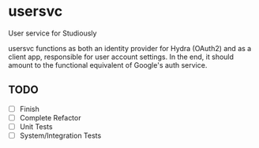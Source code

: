 # usersvc
User service for Studiously

usersvc functions as both an identity provider for Hydra (OAuth2) and as a client app, responsible for user account settings. In the end, it should amount to the functional equivalent of Google's auth service.

## TODO

- [ ] Finish
- [ ] Complete Refactor
- [ ] Unit Tests
- [ ] System/Integration Tests
